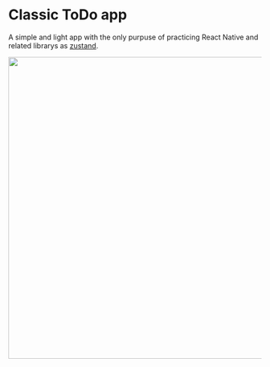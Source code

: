 # Classic ToDo app

A simple and light app with the only purpuse of practicing React Native and related librarys as [zustand](https://github.com/pmndrs/zustand).

<img src="https://github.com/paulatavares16/todo-app/assets/34063542/f53fa5ec-325f-4432-93ec-3dfc296afc9b" height=600 />
